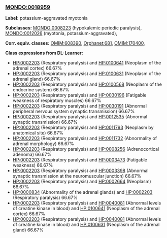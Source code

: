 
### [MONDO:0018959](http://purl.obolibrary.org/obo/MONDO_0018959)
**Label:** potassium-aggravated myotonia

**Subclasses:** [MONDO:0008223](http://purl.obolibrary.org/obo/MONDO_0008223) (hypokalemic periodic paralysis), [MONDO:0012026](http://purl.obolibrary.org/obo/MONDO_0012026) (myotonia, potassium-aggravated), 

**Corr. equiv. classes:** [OMIM:608390](http://purl.obolibrary.org/obo/OMIM_608390), [Orphanet:681](http://www.orpha.net/ORDO/Orphanet_681), [OMIM:170400](http://purl.obolibrary.org/obo/OMIM_170400), 

**Class expressions from DL-Learner:**

- [HP:0002203](http://purl.obolibrary.org/obo/HP_0002203) (Respiratory paralysis) and [HP:0100641](http://purl.obolibrary.org/obo/HP_0100641) (Neoplasm of the adrenal cortex) 66.67%
- [HP:0002203](http://purl.obolibrary.org/obo/HP_0002203) (Respiratory paralysis) and [HP:0100631](http://purl.obolibrary.org/obo/HP_0100631) (Neoplasm of the adrenal gland) 66.67%
- [HP:0002203](http://purl.obolibrary.org/obo/HP_0002203) (Respiratory paralysis) and [HP:0100568](http://purl.obolibrary.org/obo/HP_0100568) (Neoplasm of the endocrine system) 66.67%
- [HP:0002203](http://purl.obolibrary.org/obo/HP_0002203) (Respiratory paralysis) and [HP:0030196](http://purl.obolibrary.org/obo/HP_0030196) (Fatigable weakness of respiratory muscles) 66.67%
- [HP:0002203](http://purl.obolibrary.org/obo/HP_0002203) (Respiratory paralysis) and [HP:0030191](http://purl.obolibrary.org/obo/HP_0030191) (Abnormal peripheral nervous system synaptic transmission) 66.67%
- [HP:0002203](http://purl.obolibrary.org/obo/HP_0002203) (Respiratory paralysis) and [HP:0012535](http://purl.obolibrary.org/obo/HP_0012535) (Abnormal synaptic transmission) 66.67%
- [HP:0002203](http://purl.obolibrary.org/obo/HP_0002203) (Respiratory paralysis) and [HP:0011793](http://purl.obolibrary.org/obo/HP_0011793) (Neoplasm by anatomical site) 66.67%
- [HP:0002203](http://purl.obolibrary.org/obo/HP_0002203) (Respiratory paralysis) and [HP:0011732](http://purl.obolibrary.org/obo/HP_0011732) (Abnormality of adrenal morphology) 66.67%
- [HP:0002203](http://purl.obolibrary.org/obo/HP_0002203) (Respiratory paralysis) and [HP:0008256](http://purl.obolibrary.org/obo/HP_0008256) (Adrenocortical adenoma) 66.67%
- [HP:0002203](http://purl.obolibrary.org/obo/HP_0002203) (Respiratory paralysis) and [HP:0003473](http://purl.obolibrary.org/obo/HP_0003473) (Fatigable weakness) 66.67%
- [HP:0002203](http://purl.obolibrary.org/obo/HP_0002203) (Respiratory paralysis) and [HP:0003398](http://purl.obolibrary.org/obo/HP_0003398) (Abnormal synaptic transmission at the neuromuscular junction) 66.67%
- [HP:0002203](http://purl.obolibrary.org/obo/HP_0002203) (Respiratory paralysis) and [HP:0002664](http://purl.obolibrary.org/obo/HP_0002664) (Neoplasm) 66.67%
- [HP:0000834](http://purl.obolibrary.org/obo/HP_0000834) (Abnormality of the adrenal glands) and [HP:0002203](http://purl.obolibrary.org/obo/HP_0002203) (Respiratory paralysis) 66.67%
- [HP:0002203](http://purl.obolibrary.org/obo/HP_0002203) (Respiratory paralysis) and [HP:0040081](http://purl.obolibrary.org/obo/HP_0040081) (Abnormal levels of creatine kinase in blood) and [HP:0100641](http://purl.obolibrary.org/obo/HP_0100641) (Neoplasm of the adrenal cortex) 66.67%
- [HP:0002203](http://purl.obolibrary.org/obo/HP_0002203) (Respiratory paralysis) and [HP:0040081](http://purl.obolibrary.org/obo/HP_0040081) (Abnormal levels of creatine kinase in blood) and [HP:0100631](http://purl.obolibrary.org/obo/HP_0100631) (Neoplasm of the adrenal gland) 66.67%


